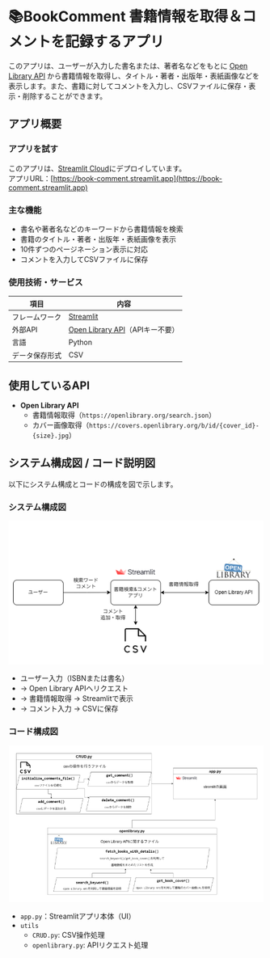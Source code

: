 # 📚️BookComment 書籍情報を取得＆コメントを記録するアプリ

このアプリは、ユーザーが入力した書名または、著者名などをもとに [Open Library API](https://openlibrary.org/developers/api) から書籍情報を取得し、タイトル・著者・出版年・表紙画像などを表示します。また、書籍に対してコメントを入力し、CSVファイルに保存・表示・削除することができます。



## アプリ概要

### アプリを試す
このアプリは、[Streamlit Cloud](https://streamlit.io/cloud)にデプロイしています。<br>
アプリURL：[https://book-comment.streamlit.app](https://book-comment.streamlit.app)

### 主な機能

- 書名や著者名などのキーワードから書籍情報を検索
- 書籍のタイトル・著者・出版年・表紙画像を表示
- 10件ずつのページネーション表示に対応
- コメントを入力してCSVファイルに保存

### 使用技術・サービス

| 項目 | 内容 |
|------|------|
| フレームワーク | [Streamlit](https://streamlit.io/) |
| 外部API | [Open Library API](https://openlibrary.org/developers/api)（APIキー不要） |
| 言語 | Python |
| データ保存形式 | CSV |



## 使用しているAPI

- **Open Library API**
  - 書籍情報取得（`https://openlibrary.org/search.json`）
  - カバー画像取得（`https://covers.openlibrary.org/b/id/{cover_id}-{size}.jpg`）



## システム構成図 / コード説明図

以下にシステム構成とコードの構成を図で示します。

### システム構成図

![system_diagram.png](./img/doc/system_diagram.png)

- ユーザー入力（ISBNまたは書名）
- → Open Library APIへリクエスト
- → 書籍情報取得 → Streamlitで表示
- → コメント入力 → CSVに保存

### コード構成図

![code_structure.png](./img/doc/code_structure.png)

- `app.py`：Streamlitアプリ本体（UI）
- `utils`
    - `CRUD.py`: CSV操作処理
    - `openlibrary.py`: APIリクエスト処理

